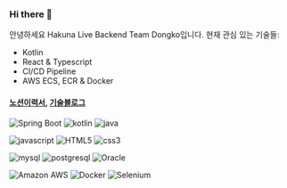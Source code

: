 ### Hi there 👋

안녕하세요 Hakuna Live Backend Team Dongko입니다. 현재 관심 있는 기술들:
- Kotlin
- React & Typescript
- CI/CD Pipeline
- AWS ECS, ECR & Docker

#### [노션이력서](https://nebulous-nylon-488.notion.site/dongko-0d489a8d4c1d4ac7b775da48663537c9),  [기술블로그](https://velog.io/@dhkim931101)
<!--
**dongKos/dongKos** is a ✨ _special_ ✨ repository because its `README.md` (this file) appears on your GitHub profile.

Here are some ideas to get you started:

- 🔭 I’m currently working on ...
- 🌱 I’m currently learning ...
- 👯 I’m looking to collaborate on ...
- 🤔 I’m looking for help with ...
- 💬 Ask me about ...
- 📫 How to reach me: ...
- 😄 Pronouns: ...
- ⚡ Fun fact: ...
-->

<!-- langauge -->
<img alt="Spring Boot" src ="https://img.shields.io/badge/Spring Boot-6DB33F.svg?&style=for-the-badge&logo=Spring Boot&logoColor=white"/> <img alt="kotlin" src ="https://img.shields.io/badge/kotlin-7F52FF.svg?&style=for-the-badge&logo=kotlin&logoColor=white"/> <img alt="java" src ="https://img.shields.io/badge/java-007396.svg?&style=for-the-badge&logo=java&logoColor=white"/>
<!-- frontend -->
<img alt="javascript" src ="https://img.shields.io/badge/javascript-F7DF1E.svg?&style=for-the-badge&logo=javascript&logoColor=white"/> <img alt="HTML5" src ="https://img.shields.io/badge/HTML5-E34F26.svg?&style=for-the-badge&logo=HTML5&logoColor=white"/> <img alt="css3" src ="https://img.shields.io/badge/css3-1572B6.svg?&style=for-the-badge&logo=css3&logoColor=white"/> 
<!-- db -->
<img alt="mysql" src ="https://img.shields.io/badge/MySQL-4479A1.svg?&style=for-the-badge&logo=MySQL&logoColor=white"/> <img alt="postgresql" src ="https://img.shields.io/badge/postgresql-4169E1.svg?&style=for-the-badge&logo=postgresql&logoColor=white"/> <img alt="Oracle" src ="https://img.shields.io/badge/Oracle-F80000.svg?&style=for-the-badge&logo=Oracle&logoColor=white"/> 
<!-- others -->
<img alt="Amazon AWS" src ="https://img.shields.io/badge/Amazon AWS-232F3E.svg?&style=for-the-badge&logo=Amazon AWS&logoColor=white"/> <img alt="Docker" src ="https://img.shields.io/badge/Docker-2496ED.svg?&style=for-the-badge&logo=Docker&logoColor=white"/> <img alt="Selenium" src ="https://img.shields.io/badge/Selenium-43B02A.svg?&style=for-the-badge&logo=Selenium&logoColor=white"/>
